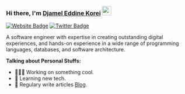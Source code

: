 ### Hi there, I'm <a href="https://djamelkorei.com" target="_blank">Djamel Eddine Korei</a> <img src="https://media.giphy.com/media/hvRJCLFzcasrR4ia7z/giphy.gif" width="25px" height="25px">

[![Website Badge](https://img.shields.io/badge/-Porfolio-000000?style=flat-square&logo=google-chrome&logoColor=white)](https://djamelkorei.com)
[![Twitter Badge](https://img.shields.io/badge/-Blog-000000?style=flat-square&logo=Hashnode&logoColor=white)](https://dev.djamelkorei.com)


A software engineer with expertise in creating outstanding digital experiences, and hands-on experience in a wide range of programming languages, databases, and software architecture.

**Talking about Personal Stuffs:**

- 👨🏻‍💻 Working on something cool.
- 🚀 Learning new tech.
- 📝 Regulary write articles [Blog](https://www.nonestack.com).


